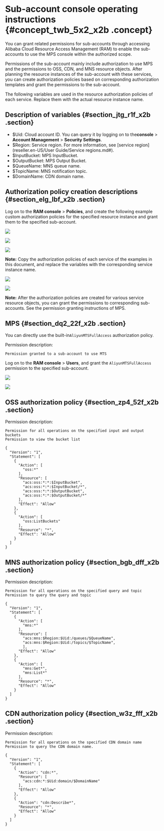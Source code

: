 # Sub-account console operating instructions {#concept_twb_5x2_x2b .concept}

You can grant related permissions for sub-accounts through accessing Alibaba Cloud Resource Access Management \(RAM\) to enable the sub-accounts to use the MPS console within the authorized scope.

Permissions of the sub-account mainly include authorization to use MPS and the permissions to OSS, CDN, and MNS resource objects. After planning the resource instances of the sub-account with these services, you can create authorization policies based on corresponding authorization templates and grant the permissions to the sub-account.

The following variables are used in the resource authorization policies of each service. Replace them with the actual resource instance name.

## Description of variables {#section_jtg_r1f_x2b .section}

-   $Uid: Cloud account ID. You can query it by logging on to the**console** \> **Account Management** \> **Security Settings**.
-   $Region: Service region. For more information, see [service region](reseller.en-US/User Guide/Service regions.md#).
-   $InputBucket: MPS InputBucket.
-   $OutputBucket: MPS Output Bucket.
-   $QueueName: MNS queue name.
-   $TopicName: MNS notification topic.
-   $DomainName: CDN domain name.

## Authorization policy creation descriptions {#section_elg_lbf_x2b .section}

Log on to the **RAM console** \> **Policies**, and create the following example custom authorization policies for the specified resource instance and grant them to the specified sub-account.

![](http://static-aliyun-doc.oss-cn-hangzhou.aliyuncs.com/assets/img/11369/153917258610077_en-US.png)

![](http://static-aliyun-doc.oss-cn-hangzhou.aliyuncs.com/assets/img/11369/153917258610078_en-US.png)

![](http://static-aliyun-doc.oss-cn-hangzhou.aliyuncs.com/assets/img/11369/153917258610080_en-US.png)

**Note:** Copy the authorization policies of each service of the examples in this document, and replace the variables with the corresponding service instance name.

![](http://static-aliyun-doc.oss-cn-hangzhou.aliyuncs.com/assets/img/11369/153917258610081_en-US.png)

![](http://static-aliyun-doc.oss-cn-hangzhou.aliyuncs.com/assets/img/11369/153917258610082_en-US.png)

**Note:** After the authorization policies are created for various service resource objects, you can grant the permissions to corresponding sub-accounts. See the permission granting instructions of MPS.

## MPS {#section_dq2_22f_x2b .section}

You can directly use the built-in`AliyunMTSFullAccess` authorization policy.

Permission description:

```
Permission granted to a sub-account to use MTS
```

Log on to the **RAM console** \> **Users**, and grant the `AliyunMTSFullAccess` permission to the specified sub-account.

![](http://static-aliyun-doc.oss-cn-hangzhou.aliyuncs.com/assets/img/11369/153917258610083_en-US.png)

![](http://static-aliyun-doc.oss-cn-hangzhou.aliyuncs.com/assets/img/11369/153917258610084_en-US.png)

## OSS authorization policy {#section_zp4_52f_x2b .section}

Permission description:

```
Permission for all operations on the specified input and output buckets
Permission to view the bucket list
```

```
{
  "Version": "1",
  "Statement": [
    {
      "Action": [
        "oss:*"
      ],
      "Resource": [
        "acs:oss:*:*:$InputBucket",
        "acs:oss:*:*:$InputBucket/*",
        "acs:oss:*:*:$OutputBucket",
        "acs:oss:*:*:$OutputBucket/*"
      ],
      "Effect": "Allow"
    },
    {
      "Action": [
        "oss:ListBuckets"
      ],
      "Resource": "*",
      "Effect": "Allow"
    }
  ]
}
```

## MNS authorization policy {#section_bgb_dff_x2b .section}

Permission description:

```
Permission for all operations on the specified query and topic
Permission to query the query and topic
```

```
{
  "Version": "1",
  "Statement": [
    {
      "Action": [
        "mns:*"
      ],
      "Resource": [
        "acs:mns:$Region:$Uid:/queues/$QueueName",
        "acs:mns:$Region:$Uid:/topics/$TopicName",
        ],
      "Effect": "Allow"
    },
    {
      "Action": [
        "mns:Get*",
        "mns:List*"
      ],
      "Resource": "*",
      "Effect": "Allow"
    }
  ]
}
```

## CDN authorization policy {#section_w3z_fff_x2b .section}

Permission description:

```
Permission for all operations on the specified CDN domain name
Permission to query the CDN domain name.
```

```
{
  "Version": "1",
  "Statement": [
    {
      "Action": "cdn:*",
      "Resource": [
        "acs:cdn:*:$Uid:domain/$DomainName"
      ],
      "Effect": "Allow"
    },
    {
      "Action": "cdn:Describe*",
      "Resource": "*",
      "Effect": "Allow"
    }
  ]
}
```

